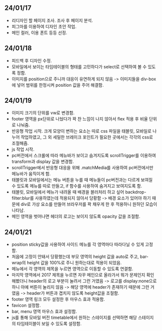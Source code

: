## 24/01/17

- 리디자인 할 페이지 조사. 조사 후 페이지 분석.
- 피그마를 이용하여 디자인 초안 작업.
- 메인 컬러, 이용 폰트 등등 선정.

## 24/01/18

- 피드백 후 디자인 수정.
- 모바일에서 보이는 타임테이블의 형태를 고민하다가 select로 선택하여 볼 수 있도록 정함.
- 이미지를 position으로 주니까 대응이 유연하게 되지 않음 -> 이미지들을 div-box에 넣어 범위를 한정시켜 position 값을 주어 해결함.

## 24/01/19

- 이미지 크기의 단위를 vw로 변경함.
- footer 영역을 px단위로 나눴다가 꽉 찬 느낌이 나지 않아서 flex 적용 후 비율 단위로 나눠줌.
- 반응형 작업 시작. 크게 모양이 변하는 요소는 따로 css 파일을 태블릿, 모바일로 나누어 작업하였고, 그 외 세밀한 브레이크 포인트가 필요한 곳에서는 각각의 css로 조절해줌.
- js 작업 시작.
- pc버전에서 스크롤에 따라 메뉴바가 보이고 숨겨지도록 scrollTrigger를 이용하여 transform과 display 값을 변경함.
- scrollTrigger에서 반응형 대응을 위해 .matchMedia를 사용하여 pc버전에서만 메뉴바가 움직이게 함.
- 태블릿과 모바일에서는 메뉴 버튼을 누를 때 메뉴들이 pc버전과는 다르게 보여질 수 있도록 메뉴를 따로 만들고, if 함수를 사용하여 숨겨지고 보여지도록 함.
- 태블릿, 모바일에서 메뉴가 내려올 때 배경을 블러처리 하고 싶어 backdrop-filter:blur를 사용하였는데 적용되지 않아서 당황함 -> 배경 요소가 있어야 하기 때문에 div로 가상 요소를 만들어 브라우저를 꽉 채우게 한 후 적용하니 원하던 모습이 나타남.
- 메인 영역을 벗어나면 헤더의 로고는 보이지 않도록 opacity 값을 조절함.

## 24/01/21

- position sticky값을 사용하여 사이드 메뉴를 각 영역마다 따라다닐 수 있게 고정함.
- 처음에 고정이 안돼서 당황했는데 부모 영역의 height 값을 auto로 주고, bar-wrap의 height 값을 100%로 주니 원하는대로 적용이 되었음.
- 메뉴에서 각 영역의 제목을 누르면 영역으로 이동할 수 있도록 연결함.
- 마지막 영역에서 2017 제목을 누르면 자꾸 메인으로 올라가서 뭐가 문제인지 확인해봤더니 header의 로고 부분이 눌려서 그런 거였음 ->
  로고를 display:none으로 하니 아예 버튼이 눌리지 않음 -> 해당 영역에 header가 존재하기 때문에 그런 거였음 -> header가 버튼과 겹치지 않도록 height값을 조절함.
- footer 영역 링크 모두 설정한 후 마우스 효과 적용함.
- favicon 설정함.
- bar, menu 영역 마우스 효과 설정함.
- js를 통해 모바일 버전 timetable에서 원하는 스테이지를 선택하면 해당 스테이지의 타임테이블이 보일 수 있도록 설정함.
